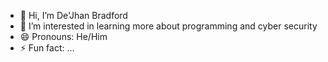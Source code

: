 - 👋 Hi, I’m De'Jhan Bradford
- 👀 I’m interested in learning more about programming and cyber security
- 😄 Pronouns: He/Him
- ⚡ Fun fact: ...

<!---
JamiylBradford/JamiylBradford is a ✨ special ✨ repository because its `README.md` (this file) appears on your GitHub profile.
You can click the Preview link to take a look at your changes.
--->
